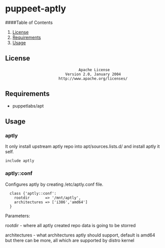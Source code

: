 # puppeet-aptly

####Table of Contents
1. [License](#license)
2. [Requirements](#requirements)
3. [Usage](#usage)

## License
```
                                 Apache License
                           Version 2.0, January 2004
                        http://www.apache.org/licenses/
```

## Requirements
* puppetlabs/apt

## Usage
### aptly
It only install upstream aptly repo into apt/sources.lists.d/ and install aptly
it self.

`include aptly`

### aptly::conf
Configures aptly by creating /etc/aptly.conf file.
```
  class {'aptly::conf':
    rootdir       => '/mnt/aptly',
    architectures => ['i386','amd64']
  }
```
Parameters:

  rootdir - where all aptly created repo data is going to be storred

  architectures - what architectures aptly should support, default is amd64
    but there can be more, all which are supported by distro kernel
